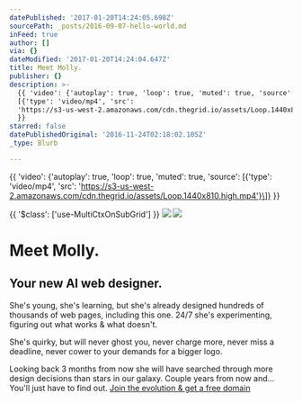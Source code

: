 ```yaml
---
datePublished: '2017-01-20T14:24:05.698Z'
sourcePath: _posts/2016-09-07-hello-world.md
inFeed: true
author: []
via: {}
dateModified: '2017-01-20T14:24:04.647Z'
title: Meet Molly.
publisher: {}
description: >-
  {{ 'video': {'autoplay': true, 'loop': true, 'muted': true, 'source':
  [{'type': 'video/mp4', 'src':
  'https://s3-us-west-2.amazonaws.com/cdn.thegrid.io/assets/Loop.1440x810.high.mp4'}]}
  }}
starred: false
datePublishedOriginal: '2016-11-24T02:18:02.105Z'
_type: Blurb

---
```

{{ 'video': {'autoplay': true, 'loop': true, 'muted': true, 'source': \[{'type': 'video/mp4', 'src': 'https://s3-us-west-2.amazonaws.com/cdn.thegrid.io/assets/Loop.1440x810.high.mp4'}\]} }}

{{ '$class': \['use-MultiCtxOnSubGrid'\] }}
![](https://the-grid-user-content.s3-us-west-2.amazonaws.com/0336a740-34a4-4f04-8900-5016a1e37e78.jpg)
![](https://the-grid-user-content.s3-us-west-2.amazonaws.com/71a3d040-9bf3-4672-8dd9-d94514378f11.jpg)

# Meet Molly.

## Your new AI web designer.

She's young, she's learning, but she's already designed hundreds of thousands of web pages, including this one. 24/7 she's experimenting, figuring out what works & what doesn't.

She's quirky, but will never ghost you, never charge more, never miss a deadline, never cower to your demands for a bigger logo.

Looking back 3 months from now she will have searched through more design decisions than stars in our galaxy. Couple years from now and... You'll just have to find out.
[Join the evolution & get a free domain][0]

[0]: https://plans.thegrid.io/